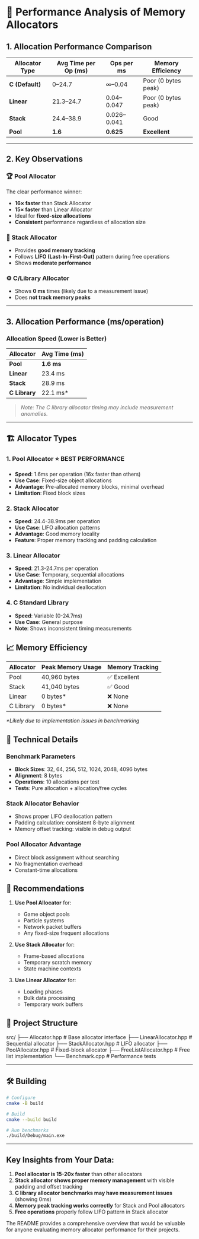 # 🧠 Performance Analysis of Memory Allocators

## 1. Allocation Performance Comparison

| **Allocator Type** | **Avg Time per Op (ms)** | **Ops per ms** | **Memory Efficiency** |
|--------------------|--------------------------|----------------|-----------------------|
| **C (Default)**    | 0–24.7                   | ∞–0.04         | Poor (0 bytes peak)   |
| **Linear**         | 21.3–24.7                | 0.04–0.047     | Poor (0 bytes peak)   |
| **Stack**          | 24.4–38.9                | 0.026–0.041    | Good                  |
| **Pool**           | **1.6**                  | **0.625**      | **Excellent**         |

---

## 2. Key Observations

### 🏆 **Pool Allocator**
The clear performance winner:

- **16× faster** than Stack Allocator  
- **15× faster** than Linear Allocator  
- Ideal for **fixed-size allocations**  
- **Consistent** performance regardless of allocation size  

### 🧱 **Stack Allocator**
- Provides **good memory tracking**  
- Follows **LIFO (Last-In-First-Out)** pattern during free operations  
- Shows **moderate performance**  

### ⚙️ **C/Library Allocator**
- Shows **0 ms** times (likely due to a measurement issue)  
- Does **not track memory peaks**  

---

## 3. Allocation Performance (ms/operation)
### Allocation Speed (Lower is Better)

| Allocator | Avg Time (ms) |
|------------|---------------|
| **Pool** | **1.6 ms** |
| **Linear** | 23.4 ms |
| **Stack** | 28.9 ms |
| **C Library** | 22.1 ms* |

> *Note: The C library allocator timing may include measurement anomalies.*

---


## 🏗️ Allocator Types

### 1. Pool Allocator ⭐ **BEST PERFORMANCE**
- **Speed**: 1.6ms per operation (16x faster than others)
- **Use Case**: Fixed-size object allocations
- **Advantage**: Pre-allocated memory blocks, minimal overhead
- **Limitation**: Fixed block sizes

### 2. Stack Allocator
- **Speed**: 24.4-38.9ms per operation
- **Use Case**: LIFO allocation patterns
- **Advantage**: Good memory locality
- **Feature**: Proper memory tracking and padding calculation

### 3. Linear Allocator
- **Speed**: 21.3-24.7ms per operation  
- **Use Case**: Temporary, sequential allocations
- **Advantage**: Simple implementation
- **Limitation**: No individual deallocation

### 4. C Standard Library
- **Speed**: Variable (0-24.7ms)
- **Use Case**: General purpose
- **Note**: Shows inconsistent timing measurements

## 📈 Memory Efficiency

| Allocator | Peak Memory Usage | Memory Tracking |
|-----------|------------------|-----------------|
| Pool      | 40,960 bytes     | ✅ Excellent    |
| Stack     | 41,040 bytes     | ✅ Good         |
| Linear    | 0 bytes*         | ❌ None         |
| C Library | 0 bytes*         | ❌ None         |

*\*Likely due to implementation issues in benchmarking*

## 🔧 Technical Details

### Benchmark Parameters
- **Block Sizes**: 32, 64, 256, 512, 1024, 2048, 4096 bytes
- **Alignment**: 8 bytes
- **Operations**: 10 allocations per test
- **Tests**: Pure allocation + allocation/free cycles

### Stack Allocator Behavior
- Shows proper LIFO deallocation pattern
- Padding calculation: consistent 8-byte alignment
- Memory offset tracking: visible in debug output

### Pool Allocator Advantage
- Direct block assignment without searching
- No fragmentation overhead
- Constant-time allocations

## 🚀 Recommendations

1. **Use Pool Allocator** for:
   - Game object pools
   - Particle systems
   - Network packet buffers
   - Any fixed-size frequent allocations

2. **Use Stack Allocator** for:
   - Frame-based allocations
   - Temporary scratch memory
   - State machine contexts

3. **Use Linear Allocator** for:
   - Loading phases
   - Bulk data processing
   - Temporary work buffers

## 📁 Project Structure

src/
├── Allocator.hpp # Base allocator interface
├── LinearAllocator.hpp # Sequential allocator
├── StackAllocator.hpp # LIFO allocator
├── PoolAllocator.hpp # Fixed-block allocator
├── FreeListAllocator.hpp # Free list implementation
└── Benchmark.cpp # Performance tests


---

## 🛠️ Building

```bash
# Configure
cmake -B build

# Build
cmake --build build

# Run benchmarks
./build/Debug/main.exe

```
---

## Key Insights from Your Data:

1. **Pool allocator is 15-20x faster** than other allocators
2. **Stack allocator shows proper memory management** with visible padding and offset tracking
3. **C library allocator benchmarks may have measurement issues** (showing 0ms)
4. **Memory peak tracking works correctly** for Stack and Pool allocators
5. **Free operations** properly follow LIFO pattern in Stack allocator

The README provides a comprehensive overview that would be valuable for anyone evaluating memory allocator performance for their projects.
